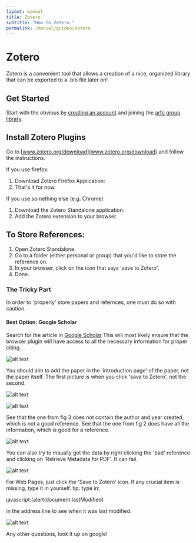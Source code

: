 ```yaml
---
layout: manual
title: Zotero
subtitle: "How to Zotero."
permalink: /manual/guides/zotero
---
```


# Zotero

Zotero is a convenient tool that allows a creation
of a nice, organized library that can be exported to
a .bib file later on!


## Get Started

Start with the obvious by 
[creating an account](https://www.zotero.org/user/register/) 
and joining the
[arfc group library](https://www.zotero.org/groups/arfc). 

## Install Zotero Plugins

Go to [www.zotero.org/download](www.zotero.org/download) and follow the instructions. 

If you use firefox:

1. Download Zotero Firefox Application:
2. That's it for now.


If you use something else (e.g. Chrome)

1. Download the Zotero Standalone application. 
2. Add the Zotero extension to your browser.

## To Store References:

1. Open Zotero Standalone.
2. Go to a folder (either personal or group) that you'd like to store the reference on.
3. In your browser, click on the icon that says 'save to Zotero'.
4. Done.

### The Tricky Part

In order to 'properly' store papers and refernces, one must do so with caution.

#### Best Option: Google Scholar

Search for the article in [Google Scholar](scholar.google.com)
This will most likely ensure that the browser plugin will have access to all
the necessary information for proper citing.

![alt text]({{site.url}}/manual/guides/images/zot-gs.png)

You should aim to add the paper in the 'introduction page' of the paper, not the paper itself.
The first picture is when you click 'save to Zotero', not the second.

![alt text](https://github.com/arfc/arfc.github.io/tree/source/manual/guides/images/Zotero/2.png "2")

![alt text](https://github.com/arfc/arfc.github.io/tree/source/manual/guides/images/Zotero/3.png "3")

See that the one from fig 3 does not contain the author and year created, which is not a good reference.
See that the one from fig 2 does have all the information, which is good for a reference. 

![alt text](https://github.com/arfc/arfc.github.io/tree/source/manual/guides/images/Zotero/4.png "4")

You can also try to maually get the data by right clicking the 'bad' reference and clicking on 
'Retrieve Metadata for PDF'.
It can fail.

![alt text](https://github.com/arfc/arfc.github.io/tree/source/manual/guides/images/Zotero/5.png "5")

For Web Pages, just click the 'Save to Zotero' icon.
If any crucial item is missing, type it in yourself.
tip: type in:

javascript:(alert(document.lastModified)

 in the address line to see when it was last modified.

![alt text](https://github.com/arfc/arfc.github.io/tree/source/manual/guides/images/Zotero/6.png "6")

Any other questions, look it up on google!


